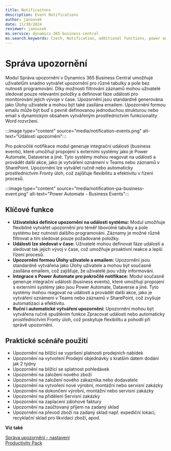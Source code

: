 ```yaml
---
title: Notificaitons
description: Event Notifications
author: janousek
date: 11/30/2024
reviewer: janousek
ms.service: dynamics-365-business-central
ms.search.keywords: Czech, Notification, additional functions, power automate, business events 
---
```

# Správa upozornění

Modul Správa upozornění v Dynamics 365 Business Central umožňuje uživatelům snadno vytvářet upozornění pro různé tabulky a pole bez nutnosti programování. Díky možnosti filtrování záznamů mohou uživatelé sledovat pouze relevantní položky a definovat fáze událostí pro monitorování jejich vývoje v čase. Upozornění jsou standardně generována jako Úlohy uživatele a mohou být také zasílána emailem. Upozornění formou emailu může být buď s pevně definovanou jednoduchou strukturou nebo email s dynamickým obsahem vytvářeným prostřednictvím funkcionality Word rozvržení.

:::image type="content" source="media/notification-events.png" alt-text="Události upozornění":::

Pro pokročilé notifikace modul generuje integrační události (business events), které umožňují propojení s externími systémy jako je Power Automate, Dataverse a jiné. Tyto systémy mohou reagovat na události a provádět další akce, jako je vytváření oznámení v Teams nebo záznamů v SharePoint. Upozornění lze vytvářet ručně nebo automaticky prostřednictvím Fronty úloh, což zajišťuje flexibilitu a efektivitu v řízení procesů.

:::image type="content" source="media/notification-pa-business-event.png" alt-text="Power Automate - Business Events":::

## Klíčové funkce

- **Uživatelská definice upozornění na události systému:** Modul umožňuje flexibilně vytvářet upozornění pro téměř libovolné tabulky a pole systému bez nutnosti dalšího programování. Záznamy je možné různě filtrovat a tím sledovat pouze požadované položky.
- **Události lze sledovat v čase:** Uživatelé mohou definovat fáze událostí a sledovat tak jejich vývoj v čase, což umožňuje proaktivní reakce a lepší řízení procesů.
- **Upozornění formou Úlohy uživatele a emailem:** Upozornění jsou standardně vytvářena jako Úlohy uživatele a mohou být současně zasílána emailem, což zajišťuje, že uživatelé jsou vždy informováni.
- **Integrace s Power Automate pro pokročilé notifikace:** Modul současně generuje integrační události (business events), které umožňují propojení s externími systémy jako jsou Power Automate, Dataverse a jiné. Tyto systémy mohou reagovat na události a provádět další akce, jako je vytváření oznámení v Teams nebo záznamů v SharePoint, což zvyšuje automatizaci a efektivitu.
- **Ruční i automatické vytváření upozornění:** Upozornění mohou být vytvářena ručně spuštěním funkce Zpracovat události nebo automaticky prostřednictvím Fronty úloh, což poskytuje flexibilitu a pohodlí při správě upozornění.

## Praktické scénáře použití

- Upozornění na blížící se vypršení platnosti prodejních nabídek
- Upozornění na vytvoření Prodejní objednávky s kratším datem dodání jak 2 týdny
- Upozornění na blížící se splatnost pohledávek
- Upozornění na založení nového zboží
- Upozornění na založení nového zákazníka nebo dodavatele
- Upozornění na vytvoření nové výrobní, montážní nebo servisní zakázky
- Upozornění na dokončení výrobní, montážní nebo servisní zakázky
- Upozornění na přidělení Servisní zakázky
- Upozornění na zaplacení zálohové faktury  
- Upozornění na zaúčtovaný příjem na zadaný sklad
- Upozornění na převod zboží na zadaný sklad např. expediční lokaci, recyklační sklad pro likvidaci zboží, apod.

**Viz také**  

[Správa upozornění - nastavení](notifications-setup.md)  
[Productivity Pack](productivity-pack.md)
